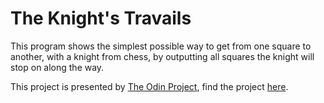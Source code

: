 <h1>The Knight's Travails</h1>
<p>This program shows the simplest possible way to get from one square to another, with a knight from chess, by outputting all squares the knight will stop on along the way.</p>
<p>This project is presented by <a href="http://www.theodinproject.com/">The Odin Project</a>, find the project <a href="http://www.theodinproject.com/ruby-programming/data-structures-and-algorithms">here</a>.</p>